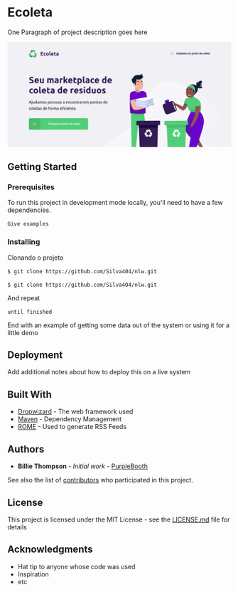 

# Ecoleta

One Paragraph of project description goes here

<img src="/header.png">

## Getting Started

### Prerequisites

To run this project in development mode locally, you'll need to have a few dependencies.

```
Give examples
```

### Installing

Clonando o projeto

```
$ git clone https://github.com/Silva404/nlw.git
```

```
$ git clone https://github.com/Silva404/nlw.git
```

And repeat

```
until finished
```

End with an example of getting some data out of the system or using it for a little demo


## Deployment

Add additional notes about how to deploy this on a live system

## Built With

* [Dropwizard](http://www.dropwizard.io/1.0.2/docs/) - The web framework used
* [Maven](https://maven.apache.org/) - Dependency Management
* [ROME](https://rometools.github.io/rome/) - Used to generate RSS Feeds

## Authors

* **Billie Thompson** - *Initial work* - [PurpleBooth](https://github.com/PurpleBooth)

See also the list of [contributors](https://github.com/your/project/contributors) who participated in this project.

## License

This project is licensed under the MIT License - see the [LICENSE.md](LICENSE.md) file for details

## Acknowledgments

* Hat tip to anyone whose code was used
* Inspiration
* etc
